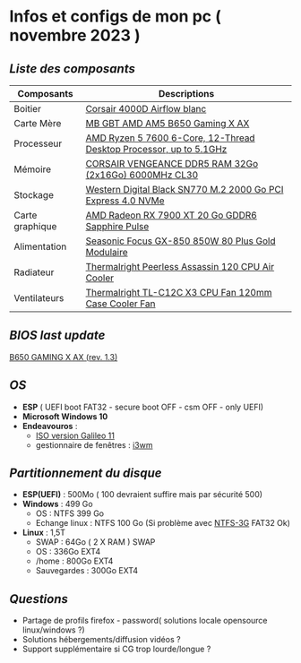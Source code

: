# Infos et configs de mon pc ( novembre 2023 )
## _Liste des composants_
| Composants | Descriptions |
| ------ | ------ |
| Boitier | [Corsair 4000D Airflow blanc](https://www.topachat.com/pages/detail2_cat_est_micro_puis_rubrique_est_w_boi_sa_puis_ref_est_in20004228.html)  |
| Carte Mère | [MB GBT AMD AM5 B650 Gaming X AX](https://www.amazon.fr/dp/B0BKPTTHXM) |
| Processeur | [AMD Ryzen 5 7600 6-Core, 12-Thread Desktop Processor, up to 5.1GHz](https://www.amazon.de/dp/B0BMQJWBDM) |
| Mémoire | [CORSAIR VENGEANCE DDR5 RAM 32Go (2x16Go) 6000MHz CL30](https://www.amazon.fr/dp/B0C3RYHZJQ) |
| Stockage | [Western Digital Black SN770 M.2 2000 Go PCI Express 4.0 NVMe](https://www.pccomponentes.fr/western-digital-black-sn770-m2-2000-go-pci-express-40-nvme) |
| Carte graphique | [AMD Radeon RX 7900 XT 20 Go GDDR6 Sapphire Pulse](https://www.pccomponentes.fr/amd-radeon-rx-7900-xt-20-go-gddr6-sapphire-pulse) |
| Alimentation | [Seasonic Focus GX-850 850W 80 Plus Gold Modulaire](https://www.pccomponentes.fr/seasonic-focus-gx-850-850w-80-plus-gold-modulaire) |
| Radiateur | [Thermalright Peerless Assassin 120 CPU Air Cooler](https://www.amazon.fr/dp/B09NS9Z5BB) |
| Ventilateurs | [Thermalright TL-C12C X3 CPU Fan 120mm Case Cooler Fan](https://www.amazon.fr/dp/B0BQD467JL ) |

## _BIOS last update_
[B650 GAMING X AX (rev. 1.3)](https://www.gigabyte.com/fr/Motherboard/B650-GAMING-X-AX-rev-13/support#support-dl-bios)

## _OS_
- **ESP** ( UEFI boot FAT32 - secure boot OFF - csm OFF - only UEFI)
- **Microsoft Windows 10**
- **Endeavouros** :
   - [ISO version Galileo 11](https://endeavour.remi.lu/iso/Endeavouros-Galileo-11-2023.iso)
   - gestionnaire de fenêtres : [i3wm](https://i3wm.org/)

## _Partitionnement du disque_
- **ESP(UEFI)** : 500Mo ( 100 devraient suffire mais par sécurité 500)
- **Windows** : 499 Go
  - OS : NTFS 399 Go
  - Echange linux : NTFS 100 Go (Si problème avec [NTFS-3G](https://wiki.archlinux.org/title/NTFS-3G#Installation) FAT32 Ok)
- **Linux** : 1,5T 
  - SWAP : 64Go ( 2 X RAM ) SWAP
  - OS : 336Go EXT4
  - /home : 800Go EXT4
  - Sauvegardes : 300Go EXT4 

## _Questions_
- Partage de profils firefox - password( solutions locale opensource linux/windows ?)
- Solutions hébergements/diffusion vidéos ?
- Support supplémentaire si CG trop lourde/longue ?
